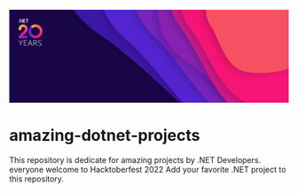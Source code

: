 ![.NET 20 Years](https://github.com/msdotnetgeek/amazing-dotnet-projects/blob/main/Twitter-Social-Banner.jpg?raw=true)
# amazing-dotnet-projects
This repository is dedicate for amazing projects by .NET Developers. everyone welcome to Hacktoberfest 2022
Add your favorite .NET project to this repository.
 
